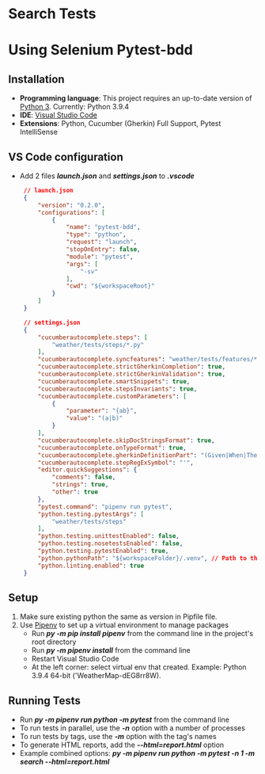 # Search Tests
# Using Selenium Pytest-bdd

## Installation

- **Programming language**: This project requires an up-to-date version of [Python 3](https://www.python.org/downloads/). Currently: Python 3.9.4
- **IDE**: [Visual Studio Code](https://code.visualstudio.com/download)
- **Extensions**: Python, Cucumber (Gherkin) Full Support, Pytest IntelliSense

## VS Code configuration

- Add 2 files ***launch.json*** and ***settings.json*** to ***.vscode***

   ```json
    // launch.json
    {
        "version": "0.2.0",
        "configurations": [
            {
                "name": "pytest-bdd",
                "type": "python",
                "request": "launch",
                "stopOnEntry": false,
                "module": "pytest",
                "args": [
                    "-sv"
                ],
                "cwd": "${workspaceRoot}"
            }
        ]
    }
   ```

   ```json
    // settings.json
    {
        "cucumberautocomplete.steps": [
            "weather/tests/steps/*.py"
        ],
        "cucumberautocomplete.syncfeatures": "weather/tests/features/*feature",
        "cucumberautocomplete.strictGherkinCompletion": true,
        "cucumberautocomplete.strictGherkinValidation": true,
        "cucumberautocomplete.smartSnippets": true,
        "cucumberautocomplete.stepsInvariants": true,
        "cucumberautocomplete.customParameters": [
            {
                "parameter": "{ab}",
                "value": "(a|b)"
            }
        ],
        "cucumberautocomplete.skipDocStringsFormat": true,
        "cucumberautocomplete.onTypeFormat": true,
        "cucumberautocomplete.gherkinDefinitionPart": "(Given|When|Then)\\(parsers.parse\\(",
        "cucumberautocomplete.stepRegExSymbol": "'",
        "editor.quickSuggestions": {
            "comments": false,
            "strings": true,
            "other": true
        },
        "pytest.command": "pipenv run pytest",
        "python.testing.pytestArgs": [
            "weather/tests/steps"
        ],
        "python.testing.unittestEnabled": false,
        "python.testing.nosetestsEnabled": false,
        "python.testing.pytestEnabled": true,
        "python.pythonPath": "${workspaceFolder}/.venv", // Path to the Python interpreter
        "python.linting.enabled": true
    }
   ```

## Setup

1. Make sure existing python the same as version in Pipfile file.
2. Use [Pipenv](https://pipenv.pypa.io) to set up a virtual environment to manage packages
   - Run ***py -m pip install pipenv*** from the command line in the project's root directory
   - Run ***py -m pipenv install*** from the command line
   - Restart Visual Studio Code
   - At the left corner: select virtual env that created. Example: Python 3.9.4 64-bit ('WeatherMap-dEG8rr8W).

## Running Tests

- Run ***py -m pipenv run python -m pytest*** from the command line
- To run tests in parallel, use the ***-n*** option with a number of processes
- To run tests by tags, use the ***-m*** option with the tag's names
- To generate HTML reports, add the ***--html=report.html*** option
- Example combined options: ***py -m pipenv run python -m pytest -n 1 -m search --html=report.html***
